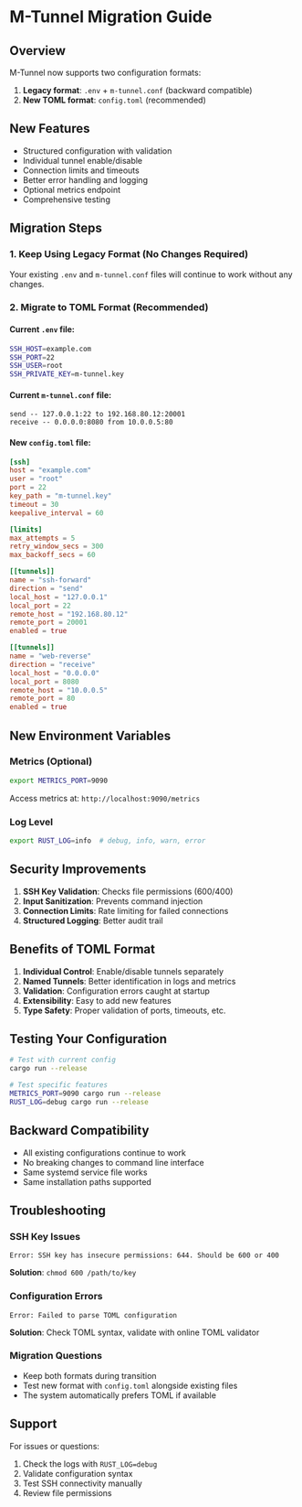 # M-Tunnel Migration Guide

## Overview

M-Tunnel now supports two configuration formats:

1. **Legacy format**: `.env` + `m-tunnel.conf` (backward compatible)
2. **New TOML format**: `config.toml` (recommended)

## New Features

- Structured configuration with validation
- Individual tunnel enable/disable
- Connection limits and timeouts
- Better error handling and logging
- Optional metrics endpoint
- Comprehensive testing

## Migration Steps

### 1. Keep Using Legacy Format (No Changes Required)

Your existing `.env` and `m-tunnel.conf` files will continue to work without any changes.

### 2. Migrate to TOML Format (Recommended)

#### Current `.env` file:

```bash
SSH_HOST=example.com
SSH_PORT=22
SSH_USER=root
SSH_PRIVATE_KEY=m-tunnel.key
```

#### Current `m-tunnel.conf` file:

```
send -- 127.0.0.1:22 to 192.168.80.12:20001
receive -- 0.0.0.0:8080 from 10.0.0.5:80
```

#### New `config.toml` file:

```toml
[ssh]
host = "example.com"
user = "root"
port = 22
key_path = "m-tunnel.key"
timeout = 30
keepalive_interval = 60

[limits]
max_attempts = 5
retry_window_secs = 300
max_backoff_secs = 60

[[tunnels]]
name = "ssh-forward"
direction = "send"
local_host = "127.0.0.1"
local_port = 22
remote_host = "192.168.80.12"
remote_port = 20001
enabled = true

[[tunnels]]
name = "web-reverse"
direction = "receive"
local_host = "0.0.0.0"
local_port = 8080
remote_host = "10.0.0.5"
remote_port = 80
enabled = true
```

## New Environment Variables

### Metrics (Optional)

```bash
export METRICS_PORT=9090
```

Access metrics at: `http://localhost:9090/metrics`

### Log Level

```bash
export RUST_LOG=info  # debug, info, warn, error
```

## Security Improvements

1. **SSH Key Validation**: Checks file permissions (600/400)
2. **Input Sanitization**: Prevents command injection
3. **Connection Limits**: Rate limiting for failed connections
4. **Structured Logging**: Better audit trail

## Benefits of TOML Format

1. **Individual Control**: Enable/disable tunnels separately
2. **Named Tunnels**: Better identification in logs and metrics
3. **Validation**: Configuration errors caught at startup
4. **Extensibility**: Easy to add new features
5. **Type Safety**: Proper validation of ports, timeouts, etc.

## Testing Your Configuration

```bash
# Test with current config
cargo run --release

# Test specific features
METRICS_PORT=9090 cargo run --release
RUST_LOG=debug cargo run --release
```

## Backward Compatibility

- All existing configurations continue to work
- No breaking changes to command line interface
- Same systemd service file works
- Same installation paths supported

## Troubleshooting

### SSH Key Issues

```
Error: SSH key has insecure permissions: 644. Should be 600 or 400
```

**Solution**: `chmod 600 /path/to/key`

### Configuration Errors

```
Error: Failed to parse TOML configuration
```

**Solution**: Check TOML syntax, validate with online TOML validator

### Migration Questions

- Keep both formats during transition
- Test new format with `config.toml` alongside existing files
- The system automatically prefers TOML if available

## Support

For issues or questions:

1. Check the logs with `RUST_LOG=debug`
2. Validate configuration syntax
3. Test SSH connectivity manually
4. Review file permissions

